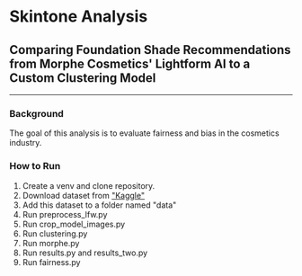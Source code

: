 # Skintone Analysis
## Comparing Foundation Shade Recommendations from Morphe Cosmetics' Lightform AI to a Custom Clustering Model
---

### Background
The goal of this analysis is to evaluate fairness and bias in the cosmetics industry. 

### How to Run
1. Create a venv and clone repository.
2. Download dataset from ["Kaggle"](https://www.kaggle.com/datasets/jessicali9530/lfw-dataset)
3. Add this dataset to a folder named "data"
4. Run preprocess_lfw.py
5. Run crop_model_images.py
6. Run clustering.py
7. Run morphe.py
8. Run results.py and results_two.py
9. Run fairness.py
